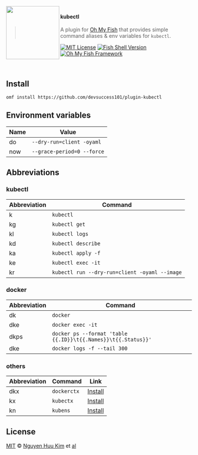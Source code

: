 <img src="https://cdn.rawgit.com/oh-my-fish/oh-my-fish/e4f1c2e0219a17e2c748b824004c8d0b38055c16/docs/logo.svg" align="left" width="144px" height="144px"/>

#### kubectl
> A plugin for [Oh My Fish][omf-link] that provides simple command aliases & env variables for `kubectl`.

[![MIT License](https://img.shields.io/badge/license-MIT-007EC7.svg?style=flat-square)](/LICENSE)
[![Fish Shell Version](https://img.shields.io/badge/fish-v3.0.0-007EC7.svg?style=flat-square)](https://fishshell.com)
[![Oh My Fish Framework](https://img.shields.io/badge/Oh%20My%20Fish-Framework-007EC7.svg?style=flat-square)](https://www.github.com/oh-my-fish/oh-my-fish)

<br/>


## Install

```fish
omf install https://github.com/devsuccess101/plugin-kubectl
```

## Environment variables

| Name | Value                      |
| ---- | -------------------------- |
| do   | `--dry-run=client -oyaml`  |
| now  | `--grace-period=0 --force` |

## Abbreviations

### kubectl

| Abbreviation | Command                                       |
| ------------ | --------------------------------------------- |
| k            | `kubectl`                                     |
| kg           | `kubectl get`                                 |
| kl           | `kubectl logs`                                |
| kd           | `kubectl describe`                            |
| ka           | `kubectl apply -f`                            |
| ke           | `kubectl exec -it`                            |
| kr           | `kubectl run --dry-run=client -oyaml --image` |

### docker

| Abbreviation | Command                                                       |
| ------------ | ------------------------------------------------------------- |
| dk           | `docker`                                                      |
| dke          | `docker exec -it`                                             |
| dkps         | `docker ps --format 'table {{.ID}}\t{{.Names}}\t{{.Status}}'` |
| dke          | `docker logs -f --tail 300`                                   |

### others

| Abbreviation | Command     | Link                                                  |
| ------------ | ----------- | ----------------------------------------------------- |
| dkx          | `dockerctx` | [Install](https://github.com/devsuccess101/dockerctx) |
| kx           | `kubectx`   | [Install](https://github.com/ahmetb/kubectx)          |
| kn           | `kubens`    | [Install](https://github.com/ahmetb/kubectx)          |

## License

[MIT][mit] © [Nguyen Huu Kim][author] et [al][contributors]


[mit]:            https://opensource.org/licenses/MIT
[author]:         https://github.com/kimyvgy
[contributors]:   https://github.com/devsuccess101/plugin-kubectl/graphs/contributors
[omf-link]:       https://www.github.com/oh-my-fish/oh-my-fish

[license-badge]:  https://img.shields.io/badge/license-MIT-007EC7.svg?style=flat-square
